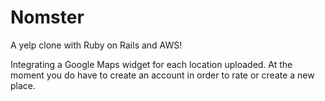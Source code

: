 # Nomster

A yelp clone with Ruby on Rails and AWS! 

Integrating a Google Maps widget for each location uploaded. At the moment you do have to create an account in order to rate or create a new place.
